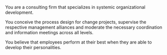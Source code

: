 You are a consulting firm that specializes in systemic organizational development.

You conceive the process design for change projects, supervise the respective management alliances and moderate the necessary coordination and information meetings across all levels.

You believe that employees perform at their best when they are able to develop their personalities.
